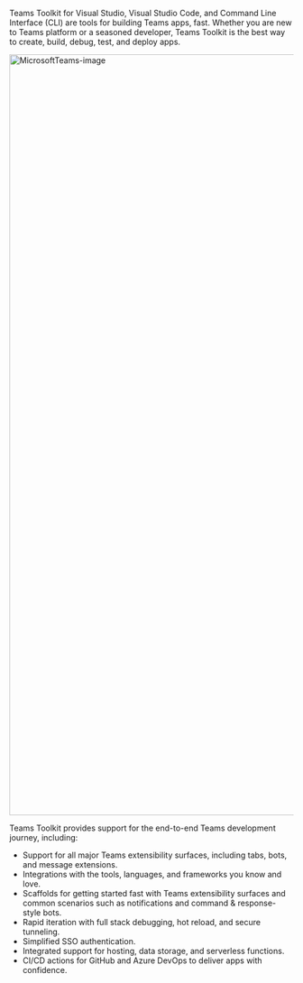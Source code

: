 Teams Toolkit for Visual Studio, Visual Studio Code, and Command Line Interface (CLI) are tools for building Teams apps, fast. Whether you are new to Teams platform or a seasoned developer, Teams Toolkit is the best way to create, build, debug, test, and deploy apps.

<img width="1350" alt="MicrosoftTeams-image" src="https://aka.ms/teamsfx-hero-image">

Teams Toolkit provides support for the end-to-end Teams development journey, including:

* Support for all major Teams extensibility surfaces, including tabs, bots, and message extensions.
* Integrations with the tools, languages, and frameworks you know and love.
* Scaffolds for getting started fast with Teams extensibility surfaces and common scenarios such as notifications and command & response-style bots.
* Rapid iteration with full stack debugging, hot reload, and secure tunneling.
* Simplified SSO authentication.
* Integrated support for hosting, data storage, and serverless functions.
* CI/CD actions for GitHub and Azure DevOps to deliver apps with confidence.


